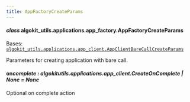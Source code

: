 ```yaml
---
title: AppFactoryCreateParams
---
```


#### _class_ algokit_utils.applications.app_factory.AppFactoryCreateParams

Bases: [`algokit_utils.applications.app_client.AppClientBareCallCreateParams`](/reference/algokit-utils-py/api/docs/markdown/autoapi/algokit_utils/applications/app_client/appclientbarecallcreateparams/#algokit_utils.applications.app_client.AppClientBareCallCreateParams)

Parameters for creating application with bare call.

#### on*complete *: algokit*utils.applications.app_client.CreateOnComplete | None* _= None_

Optional on complete action
